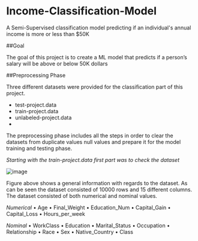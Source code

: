 # Income-Classification-Model
A Semi-Supervised classification model predicting if an individual's annual income is more or less than $50K

##Goal

The goal of this project is to create a ML model that predicts if a person’s salary will be above or below 50K dollars

##Preprocessing Phase

Three different datasets were provided for the classification part of this project. 
- test-project.data
- train-project.data
- unlabeled-project.data
- 
The preprocessing phase includes all the steps in order to clear the datasets from duplicate values null values and prepare it for the model training and testing phase.

*Starting with the train-project.data first part was to check the dataset*


![image](https://user-images.githubusercontent.com/82097084/165744531-da39791d-d6a2-4a2d-aba7-8c413b6ccdc1.png)

Figure above shows a general information with regards to the dataset. As can be seen the dataset consisted of 10000 rows and 15 different columns. 
The dataset consisted of both numerical and nominal values.

*Numerical*
•	Age
•	Final_Weight
•	Education_Num
•	Capital_Gain
•	Capital_Loss
•	Hours_per_week

*Nominal*
•	WorkClass
•	Education
•	Marital_Status
•	Occupation
•	Relationship
•	Race
•	Sex
•	Native_Country
•	Class
